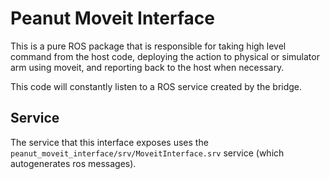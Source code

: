 # Peanut Moveit Interface

This is a pure ROS package that is responsible for taking high level command
from the host code, deploying the action to physical or simulator arm using
moveit, and reporting back to the host when necessary.

This code will constantly listen to a ROS service created by the
bridge.

## Service

The service that this interface exposes uses the `peanut_moveit_interface/srv/MoveitInterface.srv` service (which autogenerates ros messages).
